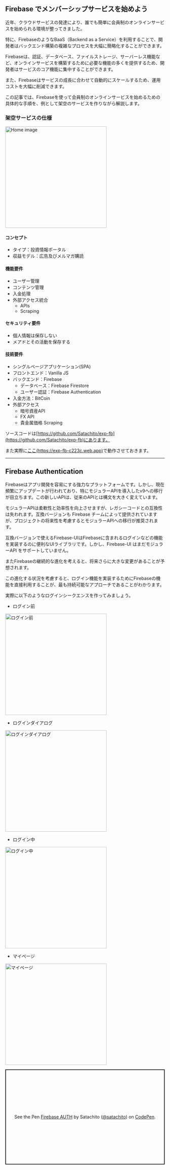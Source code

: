 ## Firebase でメンバーシップサービスを始めよう

近年、クラウドサービスの発達により、誰でも簡単に会員制のオンラインサービスを始められる環境が整ってきました。

特に、FirebaseのようなBaaS（Backend as a Service）を利用することで、開発者はバックエンド構築の複雑なプロセスを大幅に簡略化することができます。

Firebaseは、認証、データベース、ファイルストレージ、サーバーレス機能など、オンラインサービスを構築するために必要な機能の多くを提供するため、開発者はサービスのコア機能に集中することができます。

また、Firebaseはサービスの成長に合わせて自動的にスケールするため、運用コストを大幅に削減できます。

この記事では、Firebaseを使って会員制のオンラインサービスを始めるための具体的な手順を、例として架空のサービスを作りながら解説します。

### 架空サービスの仕様

<img src=Contents/HOME.png alt="Home image" width=320></img>

#### コンセプト

- タイプ：投資情報ポータル
- 収益モデル：広告及びメルマガ購読

#### 機能要件

- ユーザー管理
- コンテンツ管理
- 入金処理
- 外部アクセス統合
  - APIs
  - Scraping

#### セキュリティ要件

- 個人情報は保存しない
- メアドとその活動を保存する

#### 技術要件

- シングルページアプリケーション(SPA)
- フロントエンド：Vanilla JS
- バックエンド：Firebase
  - データベース：Firebase Firestore
  - ユーザー認証：Firebase Authentication
- 入金方法：BitCoin
- 外部アクセス
  - 暗号資産API
  - FX API
  - 貴金属価格 Scraping

ソースコードは[https://github.com/Satachito/exp-fb](https://github.com/Satachito/exp-fb)にあります。

また実際に[ここ(https://exp-fb-c223c.web.app)](https://exp-fb-c223c.web.app)で動作させておきます。

---
## Firebase Authentication

Firebaseはアプリ開発を容易にする強力なプラットフォームです。しかし、現在頻繁にアップデートが行われており、特にモジュラーAPIを導入したv9への移行が目立ちます。この新しいAPIは、従来のAPIとは構文を大きく変えています。

モジュラーAPIは柔軟性と効率性を向上させますが、レガシーコードとの互換性は失われます。互換バージョンも Firebase チームによって提供されていますが、プロジェクトの将来性を考慮するとモジュラーAPIへの移行が推奨されます。

互換バージョンで使えるFirebase-UIはFirebaseに含まれるログインなどの機能を実装するのに便利なUIライブラリです。しかし、Firebase-UI はまだモジュラーAPI をサポートしていません。

またFirebaseの継続的な進化を考えると、将来さらに大きな変更があることが予想されます。

この進化する状況を考慮すると、ログイン機能を実装するためにFirebaseの機能を直接利用することが、最も持続可能なアプローチであることがわかります。

実際に以下のようなログインシークエンスを作ってみましょう。

* ログイン前

<img src=Contents/SS1.png alt="ログイン前" width=320></img>

* ログインダイアログ

<img src=Contents/SS2.png alt="ログインダイアログ" width=320></img>

* ログイン中

<img src=Contents/SS3.png alt="ログイン中" width=320></img>

* マイページ

<img src=Contents/SS4.png alt="マイページ" width=320></img>

<p class="codepen" data-height="300" data-default-tab="html" data-slug-hash="RwOyxzr" data-user="satachito" style="height: 300px; box-sizing: border-box; display: flex; align-items: center; justify-content: center; border: 2px solid; margin: 1em 0; padding: 1em;">
  <span>See the Pen <a href="https://codepen.io/satachito/pen/RwOyxzr">
  Firebase AUTH</a> by Satachito (<a href="https://codepen.io/satachito">@satachito</a>)
  on <a href="https://codepen.io">CodePen</a>.</span>
</p>
<script async src="https://cpwebassets.codepen.io/assets/embed/ei.js"></script>
